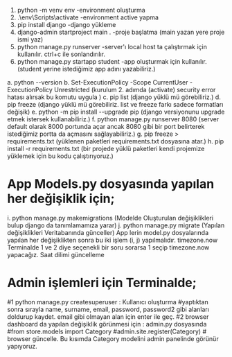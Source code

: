 1. python -m venv env                   -environment oluşturma
2. .\env\Scripts\activate               -environment active yapma
3. pip install django                   -django yükleme
4. django-admin startproject main .     -proje başlatma (main yazan yere proje ismi yaz)
5. python manage.py runserver           -server'ı local host ta çalıştırmak için kullanılır. ctrl+c ile sonlandırılır.
6. python manage.py startapp student    -app oluşturmak için kullanılır. (student yerine istediğimiz app adını yazabiliriz.)



a. python --version
b. Set-ExecutionPolicy -Scope CurrentUser -ExecutionPolicy Unrestricted
        (kurulum 2. adımda (activate) security error hatası alırsak bu komutu uygula )
c. pip list
        (django yüklü mü görebiliriz.)
d. pip freeze
        (django yüklü mü görebiliriz. list ve freeze farkı sadece formatları değişik)
e. python -m pip install --upgrade pip
        (django versiyonunu upgrade etmek istersek kullanabiliriz.)
f. python manage.py runserver 8080
        (server default olarak 8000 portunda açar ancak 8080 gibi bir port belirterek istediğimiz portta da açmasını sağlayabiliriz.)
g. pip freeze > requirements.txt
        (yüklenen paketleri requirements.txt dosyasına atar.)
h. pip install -r requirements.txt
        (bir projede yüklü paketleri kendi projemize yüklemek için bu kodu çalıştırıyoruz.)

# App Models.py dosyasında yapılan her değişiklik için;
i. python manage.py makemigrations
        (Modelde Oluşturulan değişiklikleri bulup django da tanımlamamıza yarar)
j. python manage.py migrate
        (Yapılan değişiklikleri Veritabanında günceller)
        App lerin model.py dosyalarında yapılan her değişiklikten sonra bu iki işlem (i, j) yapılmalıdır.
        timezone.now Terminalde 1 ve 2 diye seçenekli bir soru sorarsa 1 seçip timezone.now yapacağız. Saat dilimi güncelleme

# Admin işlemleri için Terminalde;
#1 python manage.py createsuperuser : Kullanıcı oluşturma
    #yaptıktan sonra sırayla name, surname, email, password, password2 gibi alanları doldurup kaydet. email gibi olmayan alan için enter ile geç.
#2 browser dashboard da yapılan değişiklik görünmesi için : admin.py dosyasında 
    #from store.models import Category
    #admin.site.register(Category)      # browser güncelle. Bu kısımda Category modelini admin panelinde görünür yapıyoruz.

